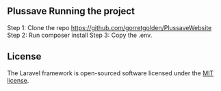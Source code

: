 
## Plussave Running the project

 Step 1: Clone the repo https://github.com/gorretgolden/PlussaveWebsite
 Step 2: Run composer install
 Step 3: Copy the .env.
## License

The Laravel framework is open-sourced software licensed under the [MIT license](https://opensource.org/licenses/MIT).
